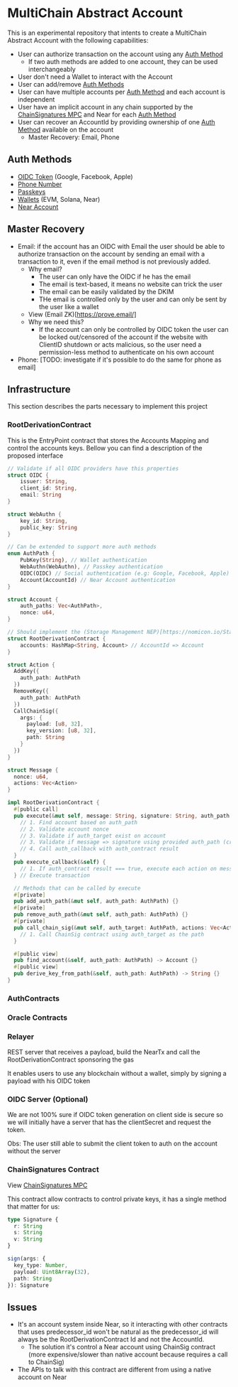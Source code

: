 # MultiChain Abstract Account

This is an experimental repository that intents to create a MultiChain Abstract Account with the following capabilities:

- User can authorize transaction on the account using any [Auth Method](#auth-methods)
  - If two auth methods are added to one account, they can be used interchangeably
- User don't need a Wallet to interact with the Account
- User can add/remove [Auth Methods](#auth-methods)
- User can have multiple accounts per [Auth Method](#auth-methods) and each account is independent
- User have an implicit account in any chain supported by the [ChainSignatures MPC](https://github.com/near/mpc) and Near for each [Auth Method](#auth-methods)
- User can recover an AccountId by providing ownership of one [Auth Method](#auth-methods) available on the account
  - Master Recovery: Email, Phone

## Auth Methods

- [OIDC Token](#oidc-token) (Google, Facebook, Apple)
- [Phone Number](#phone-number)
- [Passkeys](#passkeys)
- [Wallets](#wallets) (EVM, Solana, Near)
- [Near Account](#near-account)

## Master Recovery

- Email: if the account has an OIDC with Email the user should be able to authorize transaction on the account by sending an email with a transaction to it, even if the email method is not previously added.
  - Why email?
    - The user can only have the OIDC if he has the email
    - The email is text-based, it means no website can trick the user
    - The email can be easily validated by the DKIM
    - THe email is controlled only by the user and can only be sent by the user like a wallet
  - View (Email ZK)[https://prove.email/]
  - Why we need this? 
    - If the account can only be controlled by OIDC token the user can be locked out/censored of the account if the website with ClientID shutdown or acts malicious, so the user need a permission-less method to authenticate on his own account
- Phone: [TODO: investigate if it's possible to do the same for phone as email]

## Infrastructure

This section describes the parts necessary to implement this project

### RootDerivationContract

This is the EntryPoint contract that stores the Accounts Mapping and control the accounts keys. Bellow you can find a description of the proposed interface

```rust
// Validate if all OIDC providers have this properties
struct OIDC {
    issuer: String,
    client_id: String,
    email: String
}

struct WebAuthn {
    key_id: String,
    public_key: String
}

// Can be extended to support more auth methods
enum AuthPath {
    PubKey(String), // Wallet authentication
    WebAuthn(WebAuthn), // Passkey authentication
    OIDC(OIDC) // Social authentication (e.g: Google, Facebook, Apple)
    Account(AccountId) // Near Account authentication
}

struct Account {
    auth_paths: Vec<AuthPath>,
    nonce: u64,
}

// Should implement the (Storage Management NEP)[https://nomicon.io/Standards/StorageManagement]
struct RootDerivationContract {
    accounts: HashMap<String, Account> // AccountId => Account
}

struct Action {
  AddKey({
    auth_path: AuthPath
  })
  RemoveKey({
    auth_path: AuthPath
  })
  CallChainSig({
    args: { 
      payload: [u8, 32],
      key_version: [u8, 32],
      path: String
    }
  })
}

struct Message {
  nonce: u64,
  actions: Vec<Action> 
}

impl RootDerivationContract {
  #[public call]
  pub execute(&mut self, message: String, signature: String, auth_path: AuthPath, auth_target: AuthPath) {
    // 1. Find account based on auth_path
    // 2. Validate account nonce
    // 3. Validate if auth_target exist on account
    // 3. Validate if message => signature using provided auth_path (cross-contract call to corresponding auth_contract)
    // 4. Call auth_callback with auth_contract result
  }
  pub execute_callback(&self) {
    // 1. If auth_contract result === true, execute each action on message.actions otherwise throw
  } // Execute transaction

  // Methods that can be called by execute
  #[private]
  pub add_auth_path(&mut self, auth_path: AuthPath) {}
  #[private]
  pub remove_auth_path(&mut self, auth_path: AuthPath) {}
  #[private]
  pub call_chain_sig(&mut self, auth_target: AuthPath, actions: Vec<Actions>) {
    // 1. Call ChainSig contract using auth_target as the path
  }

  #[public view]
  pub find_account(&self, auth_path: AuthPath) -> Account {}
  #[public view]
  pub derive_key_from_path(&self, auth_path: AuthPath) -> String {}
}

```

### AuthContracts


### Oracle Contracts


### Relayer

REST server that receives a payload, build the NearTx and call the RootDerivationContract sponsoring the gas

It enables users to use any blockchain without a wallet, simply by signing a payload with his OIDC token

### OIDC Server (Optional)

We are not 100% sure if OIDC token generation on client side is secure so we will initially have a server that has the clientSecret and request the token. 

Obs: The user still able to submit the client token to auth on the account without the server

### ChainSignatures Contract

View [ChainSignatures MPC](https://github.com/near/mpc)

This contract allow contracts to control private keys, it has a single method that matter for us: 

```typescript
type Signature {
  r: String
  s: String
  v: String
}

sign(args: {
  key_type: Number, 
  payload: Uint8Array(32),
  path: String
}): Signature
```

## Issues

- It's an account system inside Near, so it interacting with other contracts that uses predecessor_id won't be natural as the predecessor_id will always be the RootDerivationContract Id and not the AccountId. 
  - The solution it's control a Near account using ChainSig contract (more expensive/slower than native account because requires a call to ChainSig)
- The APIs to talk with this contract are different from using a native account on Near